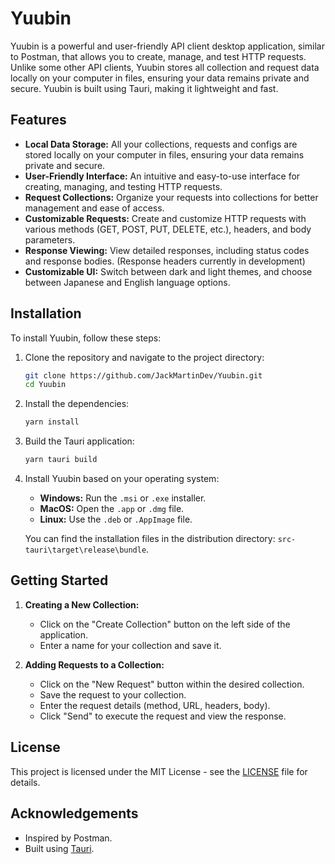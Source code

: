 # Yuubin

Yuubin is a powerful and user-friendly API client desktop application, similar to Postman, that allows you to create, manage, and test HTTP requests. Unlike some other API clients, Yuubin stores all collection and request data locally on your computer in files, ensuring your data remains private and secure. Yuubin is built using Tauri, making it lightweight and fast.

## Features

- **Local Data Storage:** All your collections, requests and configs are stored locally on your computer in files, ensuring your data remains private and secure.
- **User-Friendly Interface:** An intuitive and easy-to-use interface for creating, managing, and testing HTTP requests.
- **Request Collections:** Organize your requests into collections for better management and ease of access.
- **Customizable Requests:** Create and customize HTTP requests with various methods (GET, POST, PUT, DELETE, etc.), headers, and body parameters.
- **Response Viewing:** View detailed responses, including status codes and response bodies. (Response headers currently in development)
- **Customizable UI:** Switch between dark and light themes, and choose between Japanese and English language options.

## Installation

To install Yuubin, follow these steps:

1. Clone the repository and navigate to the project directory:
    ```bash
    git clone https://github.com/JackMartinDev/Yuubin.git
    cd Yuubin
    ```
2. Install the dependencies:
    ```bash
    yarn install
    ```
3. Build the Tauri application:
    ```bash
    yarn tauri build
    ```
4. Install Yuubin based on your operating system:
    - **Windows:** Run the `.msi` or `.exe` installer.
    - **MacOS:** Open the `.app` or `.dmg` file.
    - **Linux:** Use the `.deb` or `.AppImage` file.

   You can find the installation files in the distribution directory: `src-tauri\target\release\bundle`.

## Getting Started

1. **Creating a New Collection:**
   - Click on the "Create Collection" button on the left side of the application.
   - Enter a name for your collection and save it.

2. **Adding Requests to a Collection:**
   - Click on the "New Request" button within the desired collection.
   - Save the request to your collection.
   - Enter the request details (method, URL, headers, body).
   - Click "Send" to execute the request and view the response.

## License

This project is licensed under the MIT License - see the [LICENSE](LICENSE) file for details.

## Acknowledgements

- Inspired by Postman.
- Built using [Tauri](https://tauri.app/).

